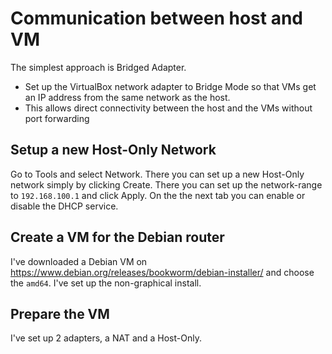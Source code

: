 # Communication between host and VM

The simplest approach is Bridged Adapter.

- Set up the VirtualBox network adapter to Bridge Mode so that VMs get an IP address from the same network as the host.
- This allows direct connectivity between the host and the VMs without port forwarding

## Setup a new Host-Only Network

Go to Tools and select Network. There you can set up a new Host-Only network simply by clicking Create. There you can set up the network-range to `192.168.100.1` and click Apply. On the the next tab you can enable or disable the DHCP service.

## Create a VM for the Debian router

I've downloaded a Debian VM on <https://www.debian.org/releases/bookworm/debian-installer/> and choose the `amd64`. I've set up the non-graphical install.

## Prepare the VM

I've set up 2 adapters, a NAT and a Host-Only.
  